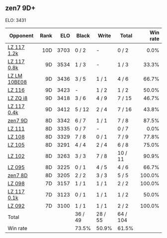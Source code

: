 ## zen7 9D+ ##

ELO: 3431

Opponent | Rank | ELO | Black | Write | Total | Win rate
---------|-----:|----:|-------|-------|-------|-------:
[LZ 117 1.2k](LZ%20117%201.2k.md) | 10D | 3703 | 0 / 2 | - | 0 / 2 | 0.0%
[LZ 117 0.8k](LZ%20117%200.8k.md) | 9D | 3534 | 1 / 3 | - | 1 / 3 | 33.3%
[LZ LM 10BE08](LZ%20LM%2010BE08.md) | 9D | 3436 | 3 / 5 | 1 / 1 | 4 / 6 | 66.7%
[LZ 116](LZ%20116.md) | 9D | 3423 | - | 1 / 2 | 1 / 2 | 50.0%
[LZ ZQ i8](LZ%20ZQ%20i8.md) | 9D | 3418 | 3 / 6 | 4 / 9 | 7 / 15 | 46.7%
[LZ 117 0.4k](LZ%20117%200.4k.md) | 9D | 3412 | 5 / 12 | 2 / 4 | 7 / 16 | 43.8%
[zen7 9D](zen7%209D.md) | 8D | 3342 | 6 / 7 | 1 / 1 | 7 / 8 | 87.5%
[LZ 111](LZ%20111.md) | 8D | 3335 | 0 / 7 | - | 0 / 7 | 0.0%
[LZ 108](LZ%20108.md) | 8D | 3329 | 7 / 8 | 0 / 1 | 7 / 9 | 77.8%
[LZ 105](LZ%20105.md) | 8D | 3291 | 4 / 4 | 2 / 4 | 6 / 8 | 75.0%
[LZ 102](LZ%20102.md) | 8D | 3263 | 3 / 3 | 7 / 8 | 10 / 11 | 90.9%
[LZ 095](LZ%20095.md) | 8D | 3225 | 0 / 1 | 4 / 5 | 4 / 6 | 66.7%
[zen7 8D](zen7%208D.md) | 8D | 3205 | 2 / 2 | 3 / 3 | 5 / 5 | 100.0%
[LZ 098](LZ%20098.md) | 7D | 3157 | 1 / 1 | 1 / 1 | 2 / 2 | 100.0%
[LZ 117 0.1k](LZ%20117%200.1k.md) | 7D | 3123 | 0 / 1 | 1 / 1 | 1 / 2 | 50.0%
[LZ 092](LZ%20092.md) | 7D | 3100 | 1 / 1 | 1 / 1 | 2 / 2 | 100.0%
Total | | | 36 / 49 | 28 / 55 | 64 / 104 | 
Win rate| | | 73.5% | 50.9% | 61.5% | 
